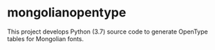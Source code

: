 # mongolianopentype
This project develops Python (3.7) source code to generate OpenType tables for Mongolian fonts.

